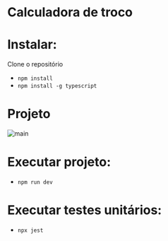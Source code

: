 # Calculadora de troco

# Instalar:
Clone o repositório 
  </br>
- `npm install`
    </br>
- `npm install -g typescript`

# Projeto
![main](https://user-images.githubusercontent.com/94862631/169676202-fbe410e2-a265-44ba-b50a-a97dbf9ef43c.png)


# Executar projeto:
- `npm run dev`

# Executar testes unitários:

- `npx jest`
